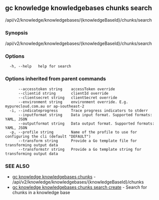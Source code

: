 ## gc knowledge knowledgebases chunks search

/api/v2/knowledge/knowledgebases/{knowledgeBaseId}/chunks/search

### Synopsis

/api/v2/knowledge/knowledgebases/{knowledgeBaseId}/chunks/search

### Options

```
  -h, --help   help for search
```

### Options inherited from parent commands

```
      --accesstoken string    accessToken override
      --clientid string       clientId override
      --clientsecret string   clientSecret override
      --environment string    environment override. E.g. mypurecloud.com.au or ap-southeast-2
  -i, --indicateprogress      Trace progress indicators to stderr
      --inputformat string    Data input format. Supported formats: YAML, JSON
      --outputformat string   Data output format. Supported formats: YAML, JSON
  -p, --profile string        Name of the profile to use for configuring the cli (default "DEFAULT")
      --transform string      Provide a Go template file for transforming output data
      --transformstr string   Provide a Go template string for transforming output data
```

### SEE ALSO

* [gc knowledge knowledgebases chunks](gc_knowledge_knowledgebases_chunks.html)	 - /api/v2/knowledge/knowledgebases/{knowledgeBaseId}/chunks
* [gc knowledge knowledgebases chunks search create](gc_knowledge_knowledgebases_chunks_search_create.html)	 - Search for chunks in a knowledge base


